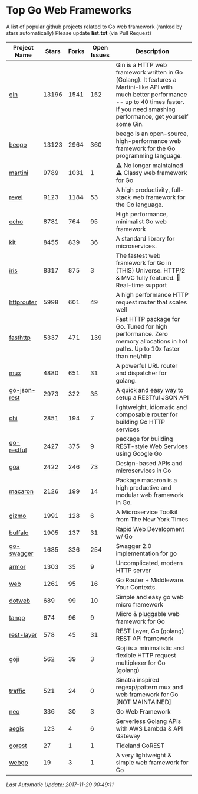 # Top Go Web Frameworks
A list of popular github projects related to Go web framework (ranked by stars automatically)
Please update **list.txt** (via Pull Request)

| Project Name | Stars | Forks | Open Issues | Description |
| ------------ | ----- | ----- | ----------- | ----------- |
| [gin](https://github.com/gin-gonic/gin) | 13196 | 1541 | 152 | Gin is a HTTP web framework written in Go (Golang). It features a Martini-like API with much better performance -- up to 40 times faster. If you need smashing performance, get yourself some Gin. |
| [beego](https://github.com/astaxie/beego) | 13123 | 2964 | 360 | beego is an open-source, high-performance web framework for the Go programming language. |
| [martini](https://github.com/go-martini/martini) | 9789 | 1031 | 1 | ⚠️ No longer maintained ⚠️  Classy web framework for Go |
| [revel](https://github.com/revel/revel) | 9123 | 1184 | 53 | A high productivity, full-stack web framework for the Go language. |
| [echo](https://github.com/labstack/echo) | 8781 | 764 | 95 | High performance, minimalist Go web framework |
| [kit](https://github.com/go-kit/kit) | 8455 | 839 | 36 | A standard library for microservices. |
| [iris](https://github.com/kataras/iris) | 8317 | 875 | 3 | The fastest web framework for Go in (THIS) Universe. HTTP/2 & MVC fully featured. :gift: Real-time support |
| [httprouter](https://github.com/julienschmidt/httprouter) | 5998 | 601 | 49 | A high performance HTTP request router that scales well |
| [fasthttp](https://github.com/valyala/fasthttp) | 5337 | 471 | 139 | Fast HTTP package for Go. Tuned for high performance. Zero memory allocations in hot paths. Up to 10x faster than net/http |
| [mux](https://github.com/gorilla/mux) | 4880 | 651 | 31 | A powerful URL router and dispatcher for golang. |
| [go-json-rest](https://github.com/ant0ine/go-json-rest) | 2973 | 322 | 35 | A quick and easy way to setup a RESTful JSON API |
| [chi](https://github.com/go-chi/chi) | 2851 | 194 | 7 | lightweight, idiomatic and composable router for building Go HTTP services |
| [go-restful](https://github.com/emicklei/go-restful) | 2427 | 375 | 9 | package for building REST-style Web Services using Google Go |
| [goa](https://github.com/goadesign/goa) | 2422 | 246 | 73 | Design-based APIs and microservices in Go |
| [macaron](https://github.com/go-macaron/macaron) | 2126 | 199 | 14 | Package macaron is a high productive and modular web framework in Go. |
| [gizmo](https://github.com/NYTimes/gizmo) | 1991 | 128 | 6 | A Microservice Toolkit from The New York Times |
| [buffalo](https://github.com/gobuffalo/buffalo) | 1905 | 137 | 31 | Rapid Web Development w/ Go |
| [go-swagger](https://github.com/go-swagger/go-swagger) | 1685 | 336 | 254 | Swagger 2.0 implementation for go |
| [armor](https://github.com/labstack/armor) | 1303 | 35 | 9 | Uncomplicated, modern HTTP server |
| [web](https://github.com/gocraft/web) | 1261 | 95 | 16 | Go Router + Middleware. Your Contexts. |
| [dotweb](https://github.com/devfeel/dotweb) | 689 | 99 | 10 | Simple and easy go web micro framework |
| [tango](https://github.com/lunny/tango) | 674 | 96 | 9 | Micro & pluggable web framework for Go |
| [rest-layer](https://github.com/rs/rest-layer) | 578 | 45 | 31 | REST Layer, Go (golang) REST API framework |
| [goji](https://github.com/goji/goji) | 562 | 39 | 3 | Goji is a minimalistic and flexible HTTP request multiplexer for Go (golang) |
| [traffic](https://github.com/pilu/traffic) | 521 | 24 | 0 | Sinatra inspired regexp/pattern mux and web framework for Go [NOT MAINTAINED] |
| [neo](https://github.com/ivpusic/neo) | 336 | 30 | 3 | Go Web Framework |
| [aegis](https://github.com/tmaiaroto/aegis) | 123 | 4 | 6 | Serverless Golang APIs with AWS Lambda & API Gateway |
| [gorest](https://github.com/tideland/gorest) | 27 | 1 | 1 | Tideland GoREST |
| [webgo](https://github.com/bnkamalesh/webgo) | 19 | 3 | 1 | A very lightweight & simple web framework for Go |

*Last Automatic Update: 2017-11-29 00:49:11*
